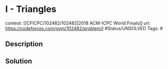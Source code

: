 # I - Triangles

contest: [[CFICPC/102482/102482|2018 ACM-ICPC World Finals]]
url: https://codeforces.com/gym/102482/problem/I
#Status/UNSOLVED
Tags: #

## Description

## Solution

